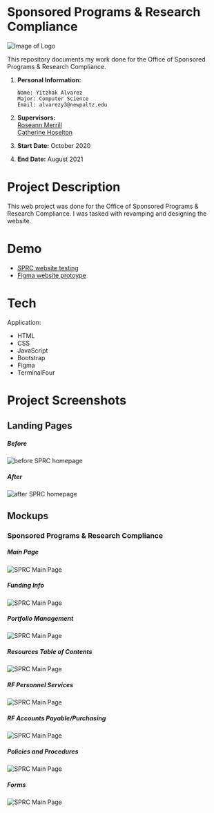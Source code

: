 # Sponsored Programs & Research Compliance

![Image of Logo](https://www.newpaltz.edu/media/identity/logos/newpaltzlogo.jpg)

This repository documents my work done for the Office of Sponsored Programs & Research Compliance.

1.  **Personal Information:**

        Name: Yitzhak Alvarez
        Major: Computer Science
        Email: alvarezy3@newpaltz.edu

2.  **Supervisors:** <br>
    <a href="mailto:merrillr@newpaltz.edu">Roseann Merrill</a> <br>
    <a href="mailto:hoseltoc@newpaltz.edu">Catherine Hoselton</a>
3.  **Start Date:** October 2020
4.  **End Date:** August 2021

# Project Description

This web project was done for the Office of Sponsored Programs & Research Compliance. I was tasked with revamping and designing the website.

# Demo

- <a href="https://yitzhakalvarez.github.io/SPRC-WebsiteRevamp/">SPRC website testing</a>
- <a href="https://www.figma.com/proto/M304oso7qZPKhtnjQU73Jt/SPRC-Landing-Page-Mockup?page-id=0%3A1&node-id=5%3A2&viewport=181%2C-55%2C0.04820059748484062&scaling=min-zoom&starting-point-node-id=5%3A2">Figma website protoype</a>

# Tech

Application:

- HTML
- CSS
- JavaScript
- Bootstrap
- Figma
- TerminalFour

# Project Screenshots

## Landing Pages

##### Before

![before SPRC homepage](./mockups/oldSPRChomepage.png)

##### After

![after SPRC homepage](./mockups/newSPRChomepage.png)

## Mockups

### Sponsored Programs & Research Compliance

##### Main Page

![SPRC Main Page](./mockups/SPRC/MainPage-SPRC.png)

##### Funding Info

![SPRC Main Page](./mockups/SPRC/FundingInfo.png)

##### Portfolio Management

![SPRC Main Page](./mockups/SPRC/PortfolioManagement-Contacts.png)

##### Resources Table of Contents

![SPRC Main Page](./mockups/SPRC/Resources-TableofContents.png)

##### RF Personnel Services

![SPRC Main Page](./mockups/SPRC/Resources-RFPersonnelServicespage.png)

##### RF Accounts Payable/Purchasing

![SPRC Main Page](./mockups/SPRC/Resources-RFAccountsPayable-Purchasingpage.png)

##### Policies and Procedures

![SPRC Main Page](./mockups/SPRC/Resources-PoliciesandProcedurespage.png)

##### Forms

![SPRC Main Page](./mockups/SPRC/Resources-Formspage.png)
